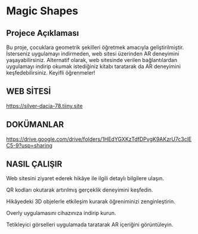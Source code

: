 # Magic Shapes

## Projece Açıklaması
Bu proje, çocuklara geometrik şekilleri öğretmek amacıyla geliştirilmiştir. İsterseniz uygulamayı indirmeden, web sitesi üzerinden AR deneyimini yaşayabilirsiniz. Alternatif olarak, web sitesinde verilen bağlantılardan uygulamayı indirip okumak istediğiniz kitabı taratarak da AR deneyimini keşfedebilirsiniz. Keyifli öğrenmeler!

## WEB SİTESİ 
https://silver-dacia-78.tiiny.site

## DOKÜMANLAR
https://drive.google.com/drive/folders/1HEdYGXKzTdfDPvgK9AKzrU7c3clEC5-9?usp=sharing

## NASIL ÇALIŞIR
Web sitesini ziyaret ederek hikâye ile ilgili detaylı bilgilere ulaşın.

QR kodları okutarak artırılmış gerçeklik deneyimini keşfedin.

Hikâyedeki 3D objelerle etkileşim kurarak öğreniminizi zenginleştirin.

Overly uygulamasını cihazınıza indirip kurun.

Tetikleyici görselleri uygulamada taratarak AR içeriğini görüntüleyin.

